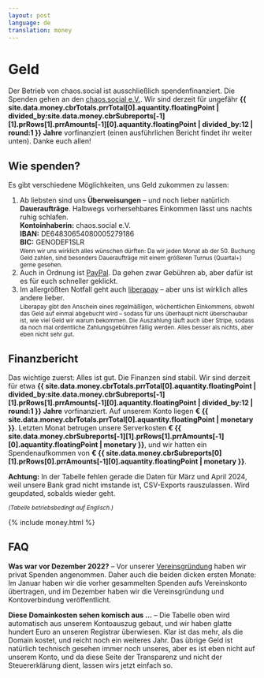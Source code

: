 ```yaml
---
layout: post
language: de
translation: money
---
```


# Geld

Der Betrieb von chaos.social ist ausschließlich spendenfinanziert. Die Spenden gehen an den [chaos.social
e.V.](/verein). Wir sind derzeit für ungefähr
**{{ site.data.money.cbrTotals.prrTotal[0].aquantity.floatingPoint | divided_by:site.data.money.cbrSubreports[-1][1].prRows[1].prrAmounts[-1][0].aquantity.floatingPoint | divided_by:12 | round:1 }}
Jahre** vorfinanziert (einen ausführlichen Bericht findet ihr
weiter unten). Danke euch allen!

## Wie spenden?

Es gibt verschiedene Möglichkeiten, uns Geld zukommen zu lassen:

1. Ab liebsten sind uns **Überweisungen** – und noch lieber natürlich **Daueraufträge**. Halbwegs vorhersehbares
   Einkommen lässt uns nachts ruhig schlafen.<br>**Kontoinhaberin:** chaos.social e.V.<br>**IBAN:**
   DE64830654080005279186<br>**BIC:** GENODEF1SLR<br><small>Wenn wir uns wirklich alles wünschen dürften: Da wir jeden
   Monat ab der 50. Buchung Geld zahlen, sind besonders Daueraufträge mit einem größeren Turnus (Quartal+) gerne
   gesehen.</small>
2. Auch in Ordnung ist [PayPal](//paypal.me/chaossocial). Da gehen zwar Gebühren ab, aber dafür ist es für euch
   schneller geklickt.
3. Im allergrößten Notfall geht auch [liberapay](//liberapay.com/chaos.social) – aber uns ist wirklich alles andere
   lieber.<br><small>Liberapay gibt den Anschein eines regelmäßigen, wöchentlichen Einkommens, obwohl das Geld auf einmal
   abgebucht wird – sodass für uns überhaupt nicht überschaubar ist, wie viel Geld wir warum bekommen. Die Auszahlung
   läuft auch über Stripe, sodass da noch mal ordentliche Zahlungsgebühren fällig werden. Alles besser als nichts, aber
   eben nicht sehr gut.</small>

## Finanzbericht

Das wichtige zuerst: Alles ist gut. Die Finanzen sind stabil. Wir sind derzeit für etwa
**{{ site.data.money.cbrTotals.prrTotal[0].aquantity.floatingPoint | divided_by:site.data.money.cbrSubreports[-1][1].prRows[1].prrAmounts[-1][0].aquantity.floatingPoint | divided_by:12 | round:1 }}
Jahre** vorfinanziert. 
Auf unserem Konto liegen **€&nbsp;{{ site.data.money.cbrTotals.prrTotal[0].aquantity.floatingPoint | monetary }}**.
Letzten Monat betrugen unsere Serverkosten
**€&nbsp;{{ site.data.money.cbrSubreports[-1][1].prRows[1].prrAmounts[-1][0].aquantity.floatingPoint | monetary }}**,
und wir hatten ein Spendenaufkommen von
**€&nbsp;{{ site.data.money.cbrSubreports[0][1].prRows[0].prrAmounts[-1][0].aquantity.floatingPoint | monetary }}**.

**Achtung:** In der Tabelle fehlen gerade die Daten für März und April 2024, weil unsere Bank grad nicht imstande ist,
CSV-Exports rauszulassen. Wird geupdated, sobalds wieder geht.

<small>*(Tabelle betriebsbedingt auf Englisch.)*</small>

{% include money.html %}

## FAQ

**Was war vor Dezember 2022?** – Vor unserer [Vereinsgründung](/verein) haben wir privat Spenden angenommen. Daher auch
die beiden dicken ersten Monate: Im Januar haben wir die vorher gesammelten Spenden aufs Vereinskonto übertragen, und im
Dezember haben wir die Vereinsgründung und Kontoverbindung veröffentlicht.

**Diese Domainkosten sehen komisch aus …** – Die Tabelle oben wird automatisch aus unserem Kontoauszug gebaut, und wir
haben glatte hundert Euro an unseren Registrar überwiesen. Klar ist das mehr, als die Domain kostet, und reicht noch ein
weiteres Jahr. Das übrige Geld ist natürlich technisch gesehen immer noch unseres, aber es ist eben nicht auf unserem
Konto, und da diese Seite der Transparenz und nicht der Steuererklärung dient, lassen wirs jetzt einfach so.
